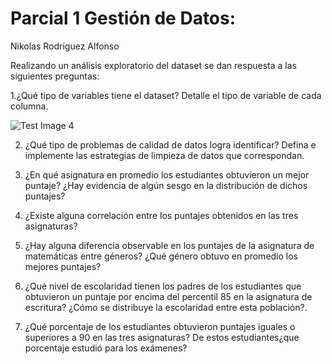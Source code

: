 # Parcial 1 Gestión de Datos:

Nikolas Rodriguez Alfonso

Realizando un análisis exploratorio del dataset se dan respuesta a las siguientes preguntas:

1.¿Qué tipo de variables tiene el dataset? Detalle el tipo de variable de cada columna.

![Test Image 4](https://github.com//NikolasRodriguezA/Gestion_Datos/tree/main/img/Variables.PNG)

2. ¿Qué tipo de problemas de calidad de datos logra identificar? Defina e implemente las estrategias de limpieza de datos que correspondan.


3. ¿En qué asignatura en promedio los estudiantes obtuvieron un mejor puntaje? ¿Hay evidencia de algún sesgo en la distribución de dichos puntajes?


4. ¿Existe alguna correlación entre los puntajes obtenidos en las tres asignaturas?


5. ¿Hay alguna diferencia observable en los puntajes de la asignatura de matemáticas entre géneros? ¿Qué género obtuvo en promedio los mejores puntajes?


6. ¿Qué nivel de escolaridad tienen los padres de los estudiantes que obtuvieron un puntaje por encima del percentil 85 en la asignatura de escritura? ¿Cómo se distribuye la escolaridad entre esta población?.


7. ¿Qué porcentaje de los estudiantes obtuvieron puntajes iguales o superiores a 90 en las tres asignaturas? De estos estudiantes¿que porcentaje estudió para los exámenes?
